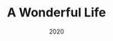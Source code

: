 ---
published: false
cancelled: COVID-19
layout: productions
title: A Wonderful Life
date: 2020
image_credit: 
image_alt:
image_caption:
category: musical
Title: A Wonderful Life (musical) - wiki
Theatre: The Alhambra Theatre & Dining
Music: Joe Raposo - wiki
Lyrics: Sheldon Harnick - wiki
Book: Sheldon Harnick
Basis: Based on the 1946 film, It's a Wonderful Life produced and directed by Frank Capra.
Setting: Bedford Falls
Website: https://www.alhambrajax.com/show/a-wonderful-life/
showtimes: 
  - 2020-11-25 18:00:00
  - 2020-11-27 18:00:00
  - 2020-11-28 11:00:00
  - 2020-11-28 18:00:00
  - 2020-11-29 12:00:00
  - 2020-11-29 18:00:00
  - 2020-12-01 18:00:00
  - 2020-12-02 11:00:00
  - 2020-12-02 18:00:00
  - 2020-12-03 10:00:00
  - 2020-12-03 18:00:00
  - 2020-12-04 18:00:00
  - 2020-12-05 11:00:00
  - 2020-12-05 18:00:00
  - 2020-12-06 12:00:00
  - 2020-12-06 18:00:00
  - 2020-12-08 18:00:00
  - 2020-12-09 11:00:00
  - 2020-12-09 18:00:00
  - 2020-12-10 10:00:00
  - 2020-12-10 18:00:00
  - 2020-12-11 18:00:00
  - 2020-12-12 11:00:00
  - 2020-12-12 18:00:00
  - 2020-12-13 12:00:00
  - 2020-12-13 18:00:00
  - 2020-12-15 18:00:00
  - 2020-12-16 11:00:00
  - 2020-12-16 18:00:00
  - 2020-12-17 11:00:00
  - 2020-12-17 18:00:00
  - 2020-12-18 18:00:00
  - 2020-12-19 11:00:00
  - 2020-12-19 18:00:00
  - 2020-12-20 12:00:00
  - 2020-12-20 18:00:00
  - 2020-12-22 18:00:00
  - 2020-12-23 11:00:00
  - 2020-12-23 18:00:00
  - 2020-12-24 11:00:00
  - 2020-12-24 18:00:00
external_links:
  A Wonderful Life: https://www.alhambrajax.com/show/a-wonderful-life/
---